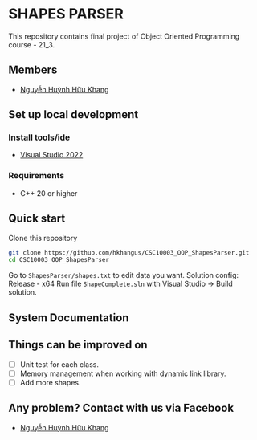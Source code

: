 # SHAPES PARSER

This repository contains final project of Object Oriented Programming course - 21_3.

## Members
- [Nguyễn Huỳnh Hữu Khang](https://github.com/hkhangus)

## Set up local development
### Install tools/ide
- [Visual Studio 2022](https://visualstudio.microsoft.com)

### Requirements
- C++ 20 or higher
## Quick start
Clone this repository
```sh
git clone https://github.com/hkhangus/CSC10003_OOP_ShapesParser.git
cd CSC10003_OOP_ShapesParser
```
Go to `ShapesParser/shapes.txt` to edit data you want.
Solution config: Release - x64
Run file `ShapeComplete.sln` with Visual Studio -> Build solution.
## System Documentation

## Things can be improved on
- [ ] Unit test for each class.
- [ ] Memory management when working with dynamic link library.
- [ ] Add more shapes.

## Any problem? Contact with us via Facebook
- [Nguyễn Huỳnh Hữu Khang](https://www.facebook.com/sabochee/)
